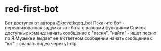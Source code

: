 # red-first-bot
Бот доступен от автора @krevetkqqq_bot
Пока-что бот - нереализованная задумка чат-бота с разными функциями
Список доступных команд:
начать сообщение с "песня", "найти" - ищет песню по Я.Музыке и выдает ее в ответном сообщении
начать сообщение с "ют" - скачать видео через yt-dlp
